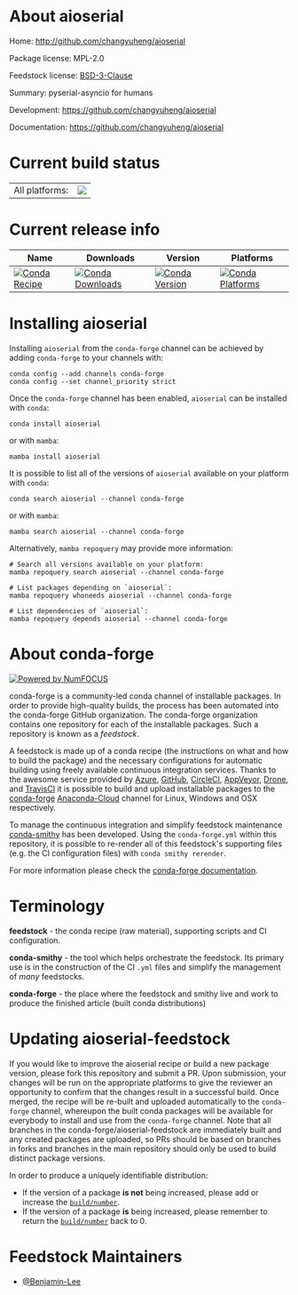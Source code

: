 About aioserial
===============

Home: http://github.com/changyuheng/aioserial

Package license: MPL-2.0

Feedstock license: [BSD-3-Clause](https://github.com/conda-forge/aioserial-feedstock/blob/main/LICENSE.txt)

Summary: pyserial-asyncio for humans

Development: https://github.com/changyuheng/aioserial

Documentation: https://github.com/changyuheng/aioserial

Current build status
====================


<table><tr><td>All platforms:</td>
    <td>
      <a href="https://dev.azure.com/conda-forge/feedstock-builds/_build/latest?definitionId=7914&branchName=main">
        <img src="https://dev.azure.com/conda-forge/feedstock-builds/_apis/build/status/aioserial-feedstock?branchName=main">
      </a>
    </td>
  </tr>
</table>

Current release info
====================

| Name | Downloads | Version | Platforms |
| --- | --- | --- | --- |
| [![Conda Recipe](https://img.shields.io/badge/recipe-aioserial-green.svg)](https://anaconda.org/conda-forge/aioserial) | [![Conda Downloads](https://img.shields.io/conda/dn/conda-forge/aioserial.svg)](https://anaconda.org/conda-forge/aioserial) | [![Conda Version](https://img.shields.io/conda/vn/conda-forge/aioserial.svg)](https://anaconda.org/conda-forge/aioserial) | [![Conda Platforms](https://img.shields.io/conda/pn/conda-forge/aioserial.svg)](https://anaconda.org/conda-forge/aioserial) |

Installing aioserial
====================

Installing `aioserial` from the `conda-forge` channel can be achieved by adding `conda-forge` to your channels with:

```
conda config --add channels conda-forge
conda config --set channel_priority strict
```

Once the `conda-forge` channel has been enabled, `aioserial` can be installed with `conda`:

```
conda install aioserial
```

or with `mamba`:

```
mamba install aioserial
```

It is possible to list all of the versions of `aioserial` available on your platform with `conda`:

```
conda search aioserial --channel conda-forge
```

or with `mamba`:

```
mamba search aioserial --channel conda-forge
```

Alternatively, `mamba repoquery` may provide more information:

```
# Search all versions available on your platform:
mamba repoquery search aioserial --channel conda-forge

# List packages depending on `aioserial`:
mamba repoquery whoneeds aioserial --channel conda-forge

# List dependencies of `aioserial`:
mamba repoquery depends aioserial --channel conda-forge
```


About conda-forge
=================

[![Powered by
NumFOCUS](https://img.shields.io/badge/powered%20by-NumFOCUS-orange.svg?style=flat&colorA=E1523D&colorB=007D8A)](https://numfocus.org)

conda-forge is a community-led conda channel of installable packages.
In order to provide high-quality builds, the process has been automated into the
conda-forge GitHub organization. The conda-forge organization contains one repository
for each of the installable packages. Such a repository is known as a *feedstock*.

A feedstock is made up of a conda recipe (the instructions on what and how to build
the package) and the necessary configurations for automatic building using freely
available continuous integration services. Thanks to the awesome service provided by
[Azure](https://azure.microsoft.com/en-us/services/devops/), [GitHub](https://github.com/),
[CircleCI](https://circleci.com/), [AppVeyor](https://www.appveyor.com/),
[Drone](https://cloud.drone.io/welcome), and [TravisCI](https://travis-ci.com/)
it is possible to build and upload installable packages to the
[conda-forge](https://anaconda.org/conda-forge) [Anaconda-Cloud](https://anaconda.org/)
channel for Linux, Windows and OSX respectively.

To manage the continuous integration and simplify feedstock maintenance
[conda-smithy](https://github.com/conda-forge/conda-smithy) has been developed.
Using the ``conda-forge.yml`` within this repository, it is possible to re-render all of
this feedstock's supporting files (e.g. the CI configuration files) with ``conda smithy rerender``.

For more information please check the [conda-forge documentation](https://conda-forge.org/docs/).

Terminology
===========

**feedstock** - the conda recipe (raw material), supporting scripts and CI configuration.

**conda-smithy** - the tool which helps orchestrate the feedstock.
                   Its primary use is in the construction of the CI ``.yml`` files
                   and simplify the management of *many* feedstocks.

**conda-forge** - the place where the feedstock and smithy live and work to
                  produce the finished article (built conda distributions)


Updating aioserial-feedstock
============================

If you would like to improve the aioserial recipe or build a new
package version, please fork this repository and submit a PR. Upon submission,
your changes will be run on the appropriate platforms to give the reviewer an
opportunity to confirm that the changes result in a successful build. Once
merged, the recipe will be re-built and uploaded automatically to the
`conda-forge` channel, whereupon the built conda packages will be available for
everybody to install and use from the `conda-forge` channel.
Note that all branches in the conda-forge/aioserial-feedstock are
immediately built and any created packages are uploaded, so PRs should be based
on branches in forks and branches in the main repository should only be used to
build distinct package versions.

In order to produce a uniquely identifiable distribution:
 * If the version of a package **is not** being increased, please add or increase
   the [``build/number``](https://docs.conda.io/projects/conda-build/en/latest/resources/define-metadata.html#build-number-and-string).
 * If the version of a package **is** being increased, please remember to return
   the [``build/number``](https://docs.conda.io/projects/conda-build/en/latest/resources/define-metadata.html#build-number-and-string)
   back to 0.

Feedstock Maintainers
=====================

* [@Benjamin-Lee](https://github.com/Benjamin-Lee/)

